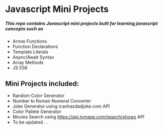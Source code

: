# Javascript Mini Projects
##### This repo contains Javascript mini projects built for learning javascript concepts such as

- Arrow Functions
- Function Declarations
- Template Literals
- Async/Await Syntax
- Array Methods
- JS ES6

## Mini Projects included:

- Random Color Generator
- Number to Roman Numeral Converter
- Joke Generator using icanhazdadjoke.com API
- Color Pallete Generator
- Movies Search using https://api.tvmaze.com/search/shows API
- To be updated . . 
